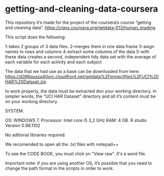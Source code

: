 # getting-and-cleaning-data-coursera
This repository  it’s made for the project of the coursera’s course  “getting and cleaning data”. https://class.coursera.org/getdata-013/human_grading

This script does the following:

1-takes 2 groups of 3 data files.
2-merges them in one data frame 
3-asign names to rows and columns
4-extract some columns of the data
5-with these data creates a second, independent tidy data set with the average of each variable for each activity and each subject


The data that we had use as a base can be downloaded from here: https://d396qusza40orc.cloudfront.net/getdata%2Fprojectfiles%2FUCI%20HAR%20Dataset.zip

to work properly, the data must be extracted don your working directory. In simpler words,  the “UCI HAR Dataset” directory and all it’s content must be on your working directory.



SYSTEM.

OS: 		    WINDOWS 7. 
Processor:	Intel core i5 3,2 GHz
RAM:		    4 GB.
R studio 	  Version 0.98.1102

No aditional libraries required.

We recomended to open all the .txt files with notepad++

To see the CODE BOOK, you must click on "View raw". It's a word file.


Important note:  if you are using another  OS, it’s possible that you need to change the path format in the scripts  in order to work.
